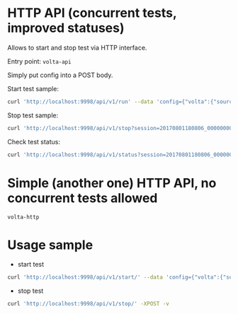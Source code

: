 



# HTTP API (concurrent tests, improved statuses)
Allows to start and stop test via HTTP interface.

Entry point: `volta-api`


Simply put config into a POST body.

Start test sample:
```bash
curl 'http://localhost:9998/api/v1/run' --data 'config={"volta":{"source":"/dev/cu.wchusbserial1420","type":"500hz","enabled":True}, "uploader": {"enabled": True, "task":"LOAD-272"},"phone":{"source":"1f434a75","type":"android","enabled":True}}' -v
```

Stop test sample:
```bash
curl 'http://localhost:9998/api/v1/stop?session=20170801180806_0000000000'
```

Check test status:
```bash
curl 'http://localhost:9998/api/v1/status?session=20170801180806_0000000000'
```


# Simple (another one) HTTP API, no concurrent tests allowed
`volta-http`

# Usage sample
* start test
```bash
curl 'http://localhost:9998/api/v1/start/' --data 'config={"volta":{"source":"/dev/cu.wchusbserial1420","type":"500hz"}}' -v
```
* stop test
```bash
curl 'http://localhost:9998/api/v1/stop/' -XPOST -v
```
